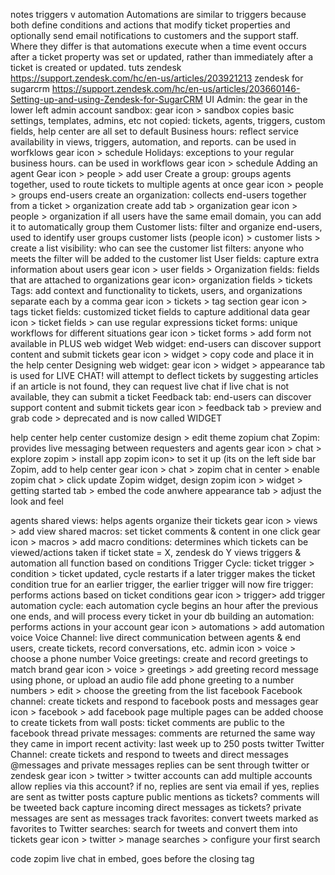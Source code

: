 notes
triggers v automation
Automations are similar to triggers because both define conditions and actions that modify ticket properties and optionally send email notifications to customers and the support staff. Where they differ is that automations execute when a time event occurs after a ticket property was set or updated, rather than immediately after a ticket is created or updated.
tuts
zendesk
https://support.zendesk.com/hc/en-us/articles/203921213
zendesk for sugarcrm
https://support.zendesk.com/hc/en-us/articles/203660146-Setting-up-and-using-Zendesk-for-SugarCRM
UI
Admin: the gear in the lower left
admin
account
sandbox: gear icon > sandbox
copies basic settings, templates, admins, etc
not copied: tickets, agents, triggers,  custom fields, help center are all set to default
Business hours: reflect service availability in views, triggers, automation, and reports. can be used in worfklows
gear icon > schedule
Holidays: exceptions to your regular business hours. can be used in workflows
gear icon > schedule
Adding an agent
Gear icon > people > add user
Create a group: groups agents together, used to route tickets to multiple agents at once
gear icon > people > groups
end-users
create an organization: collects end-users together
from a ticket > organization create
add tab > organization
gear icon > people > organization
if all users have the same email domain, you can add it to automatically group them
Customer lists: filter and organize end-users, used to identify user groups
customer lists (people icon) > customer lists > create a list
visibility: who can see the customer list
filters: anyone who meets the filter will be added to the customer list
User fields: capture extra information about users
gear icon > user fields >
Organization fields: fields that are attached to organizations
gear icon> organization fields >
tickets
Tags: add context and functionality to tickets, users, and organizations
separate each by a comma
gear icon > tickets > tag section
gear icon > tags
ticket fields: customized ticket fields to capture additional data
gear icon > ticket fields >
can use regular expressions
ticket forms: unique workflows for different situations
gear icon > ticket forms > add form
not available in PLUS
web widget
Web widget: end-users can discover support content and submit tickets
gear icon > widget >
copy code and place it in the help center
Designing web widget:
gear icon > widget >  appearance tab
is used for LIVE CHAT!
will attempt to deflect tickets by suggesting articles
if an article is not found, they can request live chat
if live chat is not available, they can submit a ticket
Feedback tab: end-users can discover support content and submit tickets
gear icon > feedback tab > preview and grab code >
deprecated and is now called WIDGET

help center
help center
customize design > edit theme
zopium chat
Zopim: provides live messaging between requesters and agents
gear icon > chat > explore zopim > install app
zopim icon>  to set it up (its on the left side bar
Zopim, add to help center
gear icon > chat > zopim chat in center > enable zopim chat > click update
Zopim widget, design
zopim icon > widget > getting started tab > embed the code anwhere
appearance tab > adjust the look and feel

agents
shared views: helps agents organize their tickets
gear icon > views > add view
shared macros: set ticket comments & content in one click
gear icon > macros > add macro
conditions: determines which tickets can be viewed/actions taken
if ticket state = X, zendesk do Y
views triggers & automation all function based on conditions
Trigger Cycle: ticket trigger > condition > ticket updated, cycle restarts
if a later trigger makes the ticket condition true for an earlier trigger, the earlier trigger will now fire
trigger: performs actions based on ticket conditions
gear icon >  trigger> add trigger
automation cycle: each automation cycle begins an hour after the previous one ends, and will process every ticket in your db
building an automation: performs actions in your account
gear icon > automations > add automation
voice
Voice Channel: live direct communication between agents & end users, create tickets, record conversations, etc.
admin icon > voice >
choose a phone number
Voice greetings: create and record greetings to match brand
gear icon > voice > greetings > add greeting
record message using phone, or upload an audio file
add phone greeting to a number
numbers > edit > choose the greeting from the list
facebook
Facebook channel: create tickets and respond to facebook posts and messages
gear icon > facebook > add facebook page
multiple pages can be added
choose to create tickets from
wall posts: ticket comments are public to the facebook thread
private messages: comments are returned the same way they came in
import recent activity: last week up to 250 posts
twitter
Twitter Channel: create tickets and respond to tweets and direct messages
@messages and private messages
replies can be sent through twitter or zendesk
gear icon > twitter > twitter accounts
can add multiple accounts
allow replies via this account?
if no, replies  are sent via email
if yes, replies are sent as twitter posts
capture public mentions as tickets?
comments will be tweeted back
capture incoming direct messages as tickets?
private messages are sent as messages
track favorites:
convert tweets marked as favorites to
Twitter searches: search for tweets and convert them into tickets
gear icon > twitter > manage searches > configure your first search

code
zopim live chat in embed, goes before the closing</head> tag
<!-- Start of deliradio Zendesk Widget script -->
<script>/*<![CDATA[*/window.zEmbed||function(e,t){var n,o,d,i,s,a=[],r=document.createElement("iframe");window.zEmbed=function(){a.push(arguments)},window.zE=window.zE||window.zEmbed,r.src="javascript:false",r.title="",r.role="presentation",(r.frameElement||r).style.cssText="display: none",d=document.getElementsByTagName("script"),d=d[d.length-1],d.parentNode.insertBefore(r,d),i=r.contentWindow,s=i.document;try{o=s}catch(c){n=document.domain,r.src='javascript:var d=document.open();d.domain="'+n+'";void(0);',o=s}o.open()._l=function(){var o=this.createElement("script");n&&(this.domain=n),o.id="js-iframe-async",o.src=e,this.t=+new Date,this.zendeskHost=t,this.zEQueue=a,this.body.appendChild(o)},o.write('<body onload="document._l();">'),o.close()}("//assets.zendesk.com/embeddable_framework/main.js","deliradio.zendesk.com");/*]]>*/</script>
<!-- End of deliradio Zendesk Widget script -->
